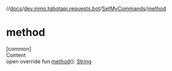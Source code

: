 //[docs](../../../index.md)/[dev.inmo.tgbotapi.requests.bot](../index.md)/[SetMyCommands](index.md)/[method](method.md)



# method  
[common]  
Content  
open override fun [method](method.md)(): [String](https://kotlinlang.org/api/latest/jvm/stdlib/kotlin/-string/index.html)  



